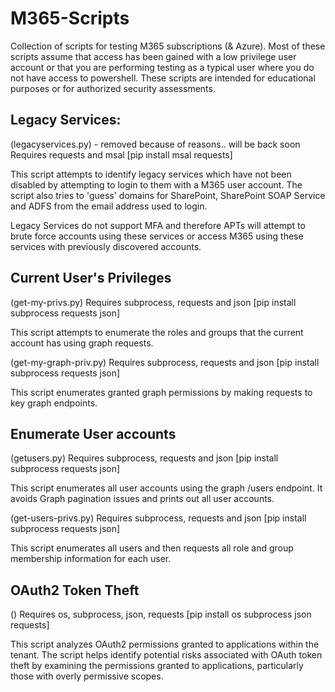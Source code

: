 # M365-Scripts
Collection of scripts for testing M365 subscriptions (& Azure). Most of these scripts assume that access has been gained with a low privilege user account or that you are performing testing as a typical user where you do not have access to powershell. These scripts are intended for educational purposes or for authorized security assessments. 



## Legacy Services:
(legacyservices.py) - removed because of reasons.. will be back soon
Requires requests and msal
[pip install msal requests]

This script attempts to identify legacy services which have not been disabled by attempting to login to them with a M365 user account. The script also tries to 'guess' domains for SharePoint, SharePoint SOAP Service and ADFS from the email address used to login. 

Legacy Services do not support MFA and therefore APTs will attempt to brute force accounts using these services or access M365 using these services with previously discovered accounts. 

## Current User's Privileges
(get-my-privs.py)
Requires subprocess, requests and json
[pip install subprocess requests json]

This script attempts to enumerate the roles and groups that the current account has using graph requests. 

(get-my-graph-priv.py)
Requires subprocess, requests and json
[pip install subprocess requests json]

This script enumerates granted graph permissions by making requests to key graph endpoints. 

## Enumerate User accounts
(getusers.py)
Requires subprocess, requests and json
[pip install subprocess requests json]

This script enumerates all user accounts using the graph /users endpoint. It avoids Graph pagination issues and prints out all user accounts. 

(get-users-privs.py)
Requires subprocess, requests and json
[pip install subprocess requests json]

This script enumerates all users and then requests all role and group membership information for each user. 

## OAuth2 Token Theft
()
Requires os, subprocess, json, requests
[pip install os subprocess json requests]

This script analyzes OAuth2 permissions granted to applications within the tenant. The script helps identify potential risks associated with OAuth token theft by examining the permissions granted to applications, particularly those with overly permissive scopes.

